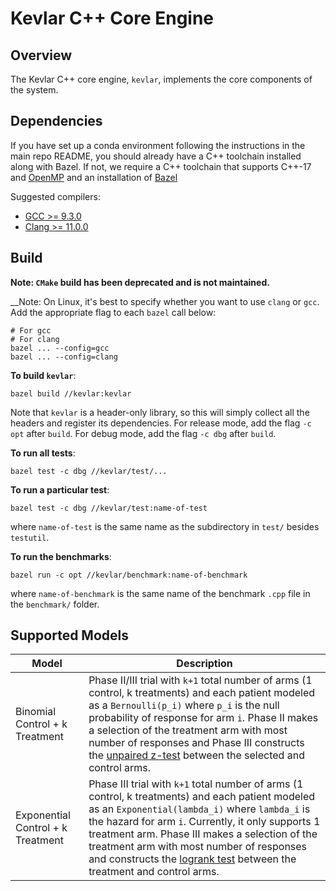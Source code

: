 # Kevlar C++ Core Engine

## Overview

The Kevlar C++ core engine, `kevlar`, implements the core components of the
system.

## Dependencies

If you have set up a conda environment following the instructions in the main repo README, you should already have a C++ toolchain installed along with Bazel. If not, we require a C++ toolchain that supports C++-17 and [OpenMP](https://www.openmp.org/) and an installation of [Bazel](https://bazel.build/)

Suggested compilers:
- [GCC >= 9.3.0](https://gcc.gnu.org/)
- [Clang >= 11.0.0](https://clang.llvm.org/)

## Build

__Note: `CMake` build has been deprecated and is not maintained.__

__Note: On Linux, it's best to specify whether you want to use `clang` or `gcc`.
Add the appropriate flag to each `bazel` call below:
```
# For gcc
# For clang
bazel ... --config=gcc
bazel ... --config=clang
```

__To build `kevlar`__:
```
bazel build //kevlar:kevlar 
```
Note that `kevlar` is a header-only library,
so this will simply collect all the headers and register its dependencies.
For release mode, add the flag `-c opt` after `build`.
For debug mode, add the flag `-c dbg` after `build`.

__To run all tests__:
```
bazel test -c dbg //kevlar/test/... 
```

__To run a particular test__:
```
bazel test -c dbg //kevlar/test:name-of-test
```
where `name-of-test` is the same name as the subdirectory in `test/`
besides `testutil`.

__To run the benchmarks__:
```
bazel run -c opt //kevlar/benchmark:name-of-benchmark
```
where `name-of-benchmark` is the same name of 
the benchmark `.cpp` file in the `benchmark/` folder.

## Supported Models

| Model | Description |
| ----- | ----------- |
| Binomial Control + k Treatment | Phase II/III trial with `k+1` total number of arms (1 control, k treatments) and each patient modeled as a `Bernoulli(p_i)` where `p_i` is the null probability of response for arm `i`. Phase II makes a selection of the treatment arm with most number of responses and Phase III constructs the [unpaired z-test](https://en.wikipedia.org/wiki/Paired_difference_test#Power_of_the_paired_Z-test) between the selected and control arms. |
| Exponential Control + k Treatment | Phase III trial with `k+1` total number of arms (1 control, k treatments) and each patient modeled as an `Exponential(lambda_i)` where `lambda_i` is the hazard for arm `i`. Currently, it only supports 1 treatment arm. Phase III makes a selection of the treatment arm with most number of responses and constructs the [logrank test](https://en.wikipedia.org/wiki/Logrank_test) between the treatment and control arms. |
